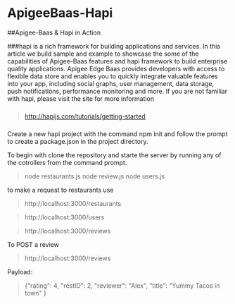 # ApigeeBaas-Hapi

##Apigee-Baas & Hapi in Action

###hapi is a rich framework for building applications and services. 
In this article we build sample and example to showcase the some of the capabilities of Apigee-Baas features and hapi framework to build enterprise quality applications. 
Apigee Edge Baas provides developers with access to flexible data store and enables you to quickly integrate valuable features into your app, including social graphs, user management, data storage, push notifications, performance monitoring and more.
If you are not familiar with hapi, please visit the site for more information 
###
> http://hapijs.com/tutorials/getting-started

###
Create a new hapi project with the command npm init and follow the prompt to create a package.json in the project directory.

To begin with clone the repository and starte the server by running any of the cotrollers from the command prompt.

> node restaurants.js
> node review.js
> node users.js

to make a request to restaurants use 

> http://localhost:3000/restaurants

> http://localhost:3000/users

> http://localhost:3000/reviews

To POST a review

> http://localhost:3000/reviews

Payload:
>{"rating": 4,
>"restID": 2,
>"reviewer": "Alex",
>"title": "Yummy Tacos in town"
>}




